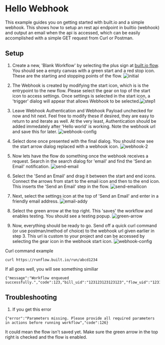 # Hello Webhook

This example guides you on getting started with built.io and a simple webhook. This shows how to setup an rest api endpoint in builtio (webhook) and output an email when the api is accessed, which can be easily accomplished with a simple GET request from Curl or Postman. 

## Setup

1. Create a new, 'Blank Workflow' by selecting the plus sign at [built.io flow](https://flow.built.io). You should see a empty canvas with a green start and a red stop icon. These are the starting and stopping points of the flow. ![initial](https://github.com/SoftwareAG/builtio-examples/blob/master/hellowebhook/initial.PNG)

 
2. The Webhook is created by modifying the start icon, which is is the entrypoint to the new flow. Please select the gear on top of the start icon to access settings. Once settings is selected in the start icon, a 'trigger' dialog will appear that allows Webhook to be selected.![step1](https://github.com/SoftwareAG/builtio-examples/blob/master/hellowebhook/step1.PNG)


3. Leave Webhook Authentication and Webhook Payload unchecked for now and hit next. Feel free to modify these if desired, they are easy to return to and iterate as well. At the very least, Authentication should be added immedately after 'Hello world' is working. Note the webhook url and save this for later. ![webhook-config](https://github.com/SoftwareAG/builtio-examples/blob/master/hellowebhook/1-webhookconfig.png)


4. Select done once presented with the final dialog. You should now see the start arrow dialog replaced with a webhook icon. ![webhook-2](https://github.com/SoftwareAG/builtio-examples/blob/master/hellowebhook/2-webhook.PNG)


5. Now lets have the flow do something once the webhook receives a request. Search in the search dialog for 'email' and find the 'Send an Email' notification. ![send-email](https://github.com/SoftwareAG/builtio-examples/blob/master/hellowebhook/sendemail.PNG)


6. Select the 'Send an Email' and drag it between the start and end icons. Connect the arrows from start to the email icon and then to the end icon. This inserts the 'Send an Email' step in the flow. ![send-emailicon](https://github.com/SoftwareAG/builtio-examples/blob/master/hellowebhook/sendemailicon.PNG)


7. Next, select the settings icon at the top of 'Send an Email' and enter in a friendly email address. ![email-addy](https://github.com/SoftwareAG/builtio-examples/blob/master/hellowebhook/emailaddy.PNG)  


8. Select the green arrow at the top right. This 'saves' the workflow and enables testing. You should see a testing popup. ![green-arrow](https://github.com/SoftwareAG/builtio-examples/blob/master/hellowebhook/greenarrow.PNG)  


9. Now, everything should be ready to go. Send off a quick curl command (or use postman/method of choice) to the webhook url given earlier in step 3. This url is custom to your project and can be accessed by selecting the gear icon in the webhook start icon. 
![webhook-config](https://github.com/SoftwareAG/builtio-examples/blob/master/hellowebhook/1-webhookconfig.png)


Curl command example

```
curl https://runflow.built.io/run/abcd1234
```

If all goes well, you will see something similiar

```
{"message":"Workflow enqueued successfully.","code":123,"bill_uid":"123123123123123","flow_uid":"1231231234","user_uid":"123123123"}
```

## Troubleshooting

1. If you get this error

```
{"error":"Parameters missing. Please provide all required parameters in actions before running workflow","code":126}
```

It could mean the flow isn't saved yet. Make sure the green arrow in the top right is checked and the flow is enabled. 
